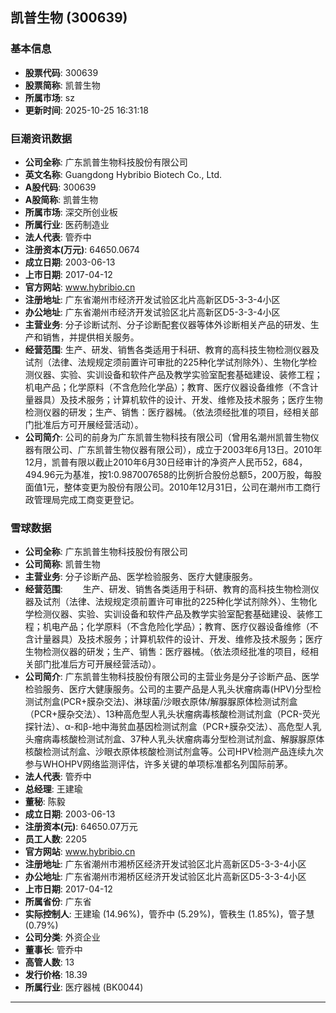 ## 凯普生物 (300639)

### 基本信息

- **股票代码**: 300639
- **股票简称**: 凯普生物
- **所属市场**: sz
- **更新时间**: 2025-10-25 16:31:18

### 巨潮资讯数据

- **公司全称**: 广东凯普生物科技股份有限公司
- **英文名称**: Guangdong Hybribio Biotech Co., Ltd.
- **A股代码**: 300639
- **A股简称**: 凯普生物
- **所属市场**: 深交所创业板
- **所属行业**: 医药制造业
- **法人代表**: 管乔中
- **注册资本(万元)**: 64650.0674
- **成立日期**: 2003-06-13
- **上市日期**: 2017-04-12
- **官方网站**: www.hybribio.cn
- **注册地址**: 广东省潮州市经济开发试验区北片高新区D5-3-3-4小区
- **办公地址**: 广东省潮州市经济开发试验区北片高新区D5-3-3-4小区
- **主营业务**: 分子诊断试剂、分子诊断配套仪器等体外诊断相关产品的研发、生产和销售，并提供相关服务。
- **经营范围**: 生产、研发、销售各类适用于科研、教育的高科技生物检测仪器及试剂（法律、法规规定须前置许可审批的225种化学试剂除外）、生物化学检测仪器、实验、实训设备和软件产品及教学实验室配套基础建设、装修工程；机电产品；化学原料（不含危险化学品）；教育、医疗仪器设备维修（不含计量器具）及技术服务；计算机软件的设计、开发、维修及技术服务；医疗生物检测仪器的研发；生产、销售：医疗器械。（依法须经批准的项目，经相关部门批准后方可开展经营活动）。
- **公司简介**: 公司的前身为广东凯普生物科技有限公司（曾用名潮州凯普生物仪器有限公司、广东凯普生物仪器有限公司），成立于2003年6月13日。2010年12月，凯普有限以截止2010年6月30日经审计的净资产人民币52，684，494.96元为基准，按1:0.987007658的比例折合股份总额5，200万股，每股面值1元，整体变更为股份有限公司。2010年12月31日，公司在潮州市工商行政管理局完成工商变更登记。

### 雪球数据

- **公司全称**: 广东凯普生物科技股份有限公司
- **公司简称**: 凯普生物
- **主营业务**: 分子诊断产品、医学检验服务、医疗大健康服务。
- **经营范围**: 　　生产、研发、销售各类适用于科研、教育的高科技生物检测仪器及试剂（法律、法规规定须前置许可审批的225种化学试剂除外）、生物化学检测仪器、实验、实训设备和软件产品及教学实验室配套基础建设、装修工程；机电产品；化学原料（不含危险化学品）；教育、医疗仪器设备维修（不含计量器具）及技术服务；计算机软件的设计、开发、维修及技术服务；医疗生物检测仪器的研发；生产、销售：医疗器械。（依法须经批准的项目，经相关部门批准后方可开展经营活动）。
- **公司简介**: 广东凯普生物科技股份有限公司的主营业务是分子诊断产品、医学检验服务、医疗大健康服务。公司的主要产品是人乳头状瘤病毒(HPV)分型检测试剂盒(PCR+膜杂交法)、淋球菌/沙眼衣原体/解脲脲原体检测试剂盒（PCR+膜杂交法）、13种高危型人乳头状瘤病毒核酸检测试剂盒（PCR-荧光探针法）、α-和β-地中海贫血基因检测试剂盒（PCR+膜杂交法）、高危型人乳头瘤病毒核酸检测试剂盒、37种人乳头状瘤病毒分型检测试剂盒、解脲脲原体核酸检测试剂盒、沙眼衣原体核酸检测试剂盒等。公司HPV检测产品连续九次参与WHOHPV网络监测评估，许多关键的单项标准都名列国际前茅。
- **法人代表**: 管乔中
- **总经理**: 王建瑜
- **董秘**: 陈毅
- **成立日期**: 2003-06-13
- **注册资本(元)**: 64650.07万元
- **员工人数**: 2205
- **官方网站**: www.hybribio.cn
- **注册地址**: 广东省潮州市湘桥区经济开发试验区北片高新区D5-3-3-4小区
- **办公地址**: 广东省潮州市湘桥区经济开发试验区北片高新区D5-3-3-4小区
- **上市日期**: 2017-04-12
- **所属省份**: 广东省
- **实际控制人**: 王建瑜 (14.96%)，管乔中 (5.29%)，管秩生 (1.85%)，管子慧 (0.79%)
- **公司分类**: 外资企业
- **董事长**: 管乔中
- **高管人数**: 13
- **发行价格**: 18.39
- **所属行业**: 医疗器械 (BK0044)

---
